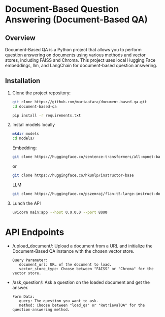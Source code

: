 # Document-Based Question Answering (Document-Based QA)

## Overview

Document-Based QA is a Python project that allows you to perform question answering on documents using various methods
and vector stores, including FAISS and Chroma. This project uses local Hugging Face embeddings, llm, and LangChain for
document-based question answering.

## Installation

1. Clone the project repository:

   ```bash
   git clone https://github.com/mariaafara/document-based-qa.git
   cd document-based-qa
   ```

   ```bash
   pip install -r requirements.txt
   ```

2. Install models locally
 
   ```bash
   mkdir models
   cd models/
   ```

    Embedding:
   ```bash
   git clone https://huggingface.co/sentence-transformers/all-mpnet-base-v2
   ```
    or 
   ```bash
   git clone https://huggingface.co/hkunlp/instructor-base
   ```
   
    LLM:
   ```bash
   git clone https://huggingface.co/pszemraj/flan-t5-large-instruct-dolly_hhrlhf
   ```

3. Lunch the API

   ```bash
   uvicorn main:app --host 0.0.0.0 --port 8000
   ```

# API Endpoints

- /upload_document/: Upload a document from a URL and initialize the Document-Based QA instance with the chosen vector store.

      Query Parameter:
         document_url: URL of the document to load.
         vector_store_type: Choose between "FAISS" or "Chroma" for the vector store.

- /ask_question/: Ask a question on the loaded document and get the answer.

      Form Data:
         query: The question you want to ask.
         method: Choose between "load_qa" or "RetrievalQA" for the question-answering method.
